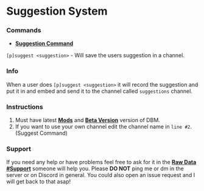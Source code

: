 # Suggestion System

### Commands

* **[Suggestion Command]()**

`[p]suggest <suggestion>` - Will save the users suggestion in a channel.

### Info

When a user does `[p]suggest <suggestion>` it will record the suggestion and put it in and embed and send it to the channel called `suggestions` channel.

### Instructions

1. Must have latest **[Mods](https://github.com/Discord-Bot-Maker-Mods/DBM-Mods)** and **[Beta Version](https://discordapp.com/channels/379372685182107669/421384914219433984/493286471696908309)** version of DBM.
2. If you want to use your own channel edit the channel name in `line #2`. (Suggest Command)

### Support

If you need any help or have problems feel free to ask for it in the **[Raw Data #Support](https://discordapp.com/channels/379372685182107669/388055603320324116)** someone will help you. Please **DO NOT** ping me or dm in the server or on Discord in general. You could also open an issue request and I will get back to that asap!

